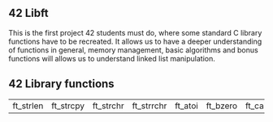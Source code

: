 ## <b> 42 Libft </b>

This is the first project 42 students must do, where some standard C library functions have to be recreated. It allows us to have a deeper understanding of functions in general, memory management, basic algorithms and bonus functions will allows us to understand linked list manipulation.

## <b> 42 Library functions </b>
<table>
  <tr>
    <td>ft_strlen</td>
    <td>ft_strcpy</td>
    <td>ft_strchr</td>
    <td>ft_strrchr</td>
    <td>ft_atoi</td>
    <td>ft_bzero</td>
    <td>ft_calloc</td>
    <td>ft_itoa</td>
    <td>ft_memchr</td>
    <td>ft_memcmp</td>
    <td>ft_memcpy</td>
    <td>ft_memmove</td>
    <td>ft_memset</td>
    <td>ft_split</td>
    <td>ft_strdup</td>
    <td>ft_striteri</td>
    <td>ft_strjoin</td>
    <td>ft_strlcat</td>
    <td>ft_strlcpy</td>
    <td>ft_strncmp</td>
    <td>ft_strnstr</td>
    <td>ft_strrchr</td>
    <td>ft_strtrim</td>
    <td>ft_substr</td>
    <td>ft_tolower</td>
    <td>ft_toupper</td>
    <td>ft_isalnum</td>
    <td>ft_isalpha</td>
    <td>ft_isascii</td>
    <td>ft_isdigit</td>
    <td>ft_isprint</td>
    <td>ft_putchar_fd</td>
    <td>ft_putendl_fd</td>
    <td>ft_putnbr_fd</td>
    <td>ft_putstr_fd</td>
    <td>ft_lstadd_back</td>
    <td>ft_lstadd_front</td>
    <td>ft_lstclear</td>
    <td>ft_lstdelone</td>
    <td>ft_lstiter</td>
    <td>ft_lstlast</td>
    <td>ft_lstmap</td>
    <td>ft_lstnew</td>
    <td>ft_lstsize</td>
  </tr>
</table>

